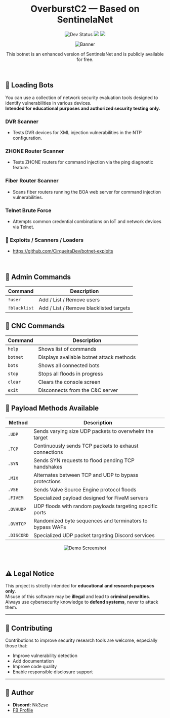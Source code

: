 <div align="center">
  <h1>OverburstC2 — Based on SentinelaNet</h1>
  
  <p align="center">
    <img src="https://img.shields.io/badge/status-dev-blue?style=for-the-badge&logo=python" alt="Dev Status">
    <img src="https://img.shields.io/badge/version-1.0-blueviolet?style=for-the-badge&logo=github">
    <img src="https://komarev.com/ghpvc/?username=CirqueiraDev&style=for-the-badge&color=blueviolet&label=Views">
  </p>
  <p align="center">
    <img src="https://github.com/user-attachments/assets/cadc2e29-6d15-4e1a-b70b-639ae325d7d8" alt="Banner">
  </p>
  <p>
    This botnet is an enhanced version of SentinelaNet and is publicly available for free.
  </p>
</div>

<br/>

## 🔧 Loading Bots

You can use a collection of network security evaluation tools designed to identify vulnerabilities in various devices.  
**Intended for educational purposes and authorized security testing only.**

### **DVR Scanner**
- Tests DVR devices for XML injection vulnerabilities in the NTP configuration.

### **ZHONE Router Scanner**
- Tests ZHONE routers for command injection via the ping diagnostic feature.

### **Fiber Router Scanner**
- Scans fiber routers running the BOA web server for command injection vulnerabilities.

### **Telnet Brute Force**
- Attempts common credential combinations on IoT and network devices via Telnet.

### 🧪 Exploits / Scanners / Loaders
- https://github.com/CirqueiraDev/botnet-exploits

<br/>

## 🔐 Admin Commands

| Command | Description |
|--------|-------------|
| `!user` | Add / List / Remove users |
| `!blacklist` | Add / List / Remove blacklisted targets |

## 🧠 CNC Commands

| Command | Description |
|--------|-------------|
| `help`     | Shows list of commands |
| `botnet`   | Displays available botnet attack methods |
| `bots`     | Shows all connected bots |
| `stop`     | Stops all floods in progress |
| `clear`    | Clears the console screen |
| `exit`     | Disconnects from the C&C server |

## 🚀 Payload Methods Available

| Method | Description |
|--------|-------------|
| `.UDP`     | Sends varying size UDP packets to overwhelm the target |
| `.TCP`     | Continuously sends TCP packets to exhaust connections |
| `.SYN`     | Sends SYN requests to flood pending TCP handshakes |
| `.MIX`     | Alternates between TCP and UDP to bypass protections |
| `.VSE`     | Sends Valve Source Engine protocol floods |
| `.FIVEM`   | Specialized payload designed for FiveM servers |
| `.OVHUDP`  | UDP floods with random payloads targeting specific ports |
| `.OVHTCP`  | Randomized byte sequences and terminators to bypass WAFs |
| `.DISCORD` | Specialized UDP packet targeting Discord services |

<p align="center">
  <img src="https://github.com/user-attachments/assets/8ec3e976-3fbe-43f7-831f-cd8859a74d4a" alt="Demo Screenshot">
</p>

<br/>

## ⚠️ Legal Notice

This project is strictly intended for **educational and research purposes only**.  
Misuse of this software may be **illegal** and lead to **criminal penalties**.  
Always use cybersecurity knowledge to **defend systems**, never to attack them.

---

## 🤝 Contributing

Contributions to improve security research tools are welcome, especially those that:
- Improve vulnerability detection
- Add documentation
- Improve code quality
- Enable responsible disclosure support

---

## 👤 Author

- **Discord:** Nk3zse  
- [FB Profile](https://www.facebook.com/trockbop.official)
